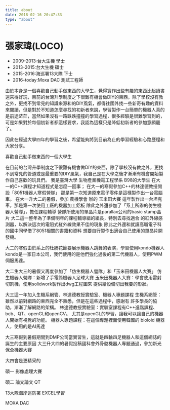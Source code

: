```yaml
---
title: about
date: 2018-02-16 20:47:33
type: "about"
---
```



<!-- ![](/about/my2.png) -->





# 張家瑋(LOCO)
* 2009-2013:台大生機 學士
* 2013-2015:台大生機 碩士
* 2015-2016:海巡署13大隊 下士
* 2016-today:Moxa DAC 測試工程師

由於本身是一個喜歡自己動手做東西的大學生，覺得實作出些有趣的東西比起讀書還來得好玩，目前的台灣升學制度之下很難有機會做DIY的東西，除了學校沒有教之外，更找不到常見的知識來源和的DIY風氣，都得往國外找一些新奇有趣的資料來閱讀，但是對於不知道怎麼尋找的初新者來說，學習製作一台簡單的機器人真的是前途茫茫，當然如果沒有一路跌跌撞撞的學習過程，很多經驗是很難學習到的，可是如果對於每個初新者都這樣要求，我認為這樣只是降低初新者的參加意願罷了。

因此在經過大學四年的學習之後，希望能夠將到目前為止的學習經驗和心路歷程和大家分享。


喜歡自己動手做東西的一個大學生


在目前的台灣升學制度之下很難有機會做DIY的東西，除了學校沒有教之外，更找不到常見的管道或是最重要的DIY風氣，我自己是在大學之後才漸漸有機會開始製作自己喜歡的玩具們。 我是臺灣大學 生物產業機電工程學系 B98的大學生 在大一的C++課程才知道程式是怎麼一回事； 在大一的寒假參加C++的林達德教授開設「8051機器人寒假營隊」 那是第一次知道原來電子零件是這樣製作出一台電腦車。 在大一升大二的暑假，參加 農機學會 辦的 玉米田大賽 這年製作出一台坦克車，那是第一次使用工廠的機器加工鋁板 除此之外還參加了「系上所辦的仿生機器人營隊」，擔任課程輔導 營隊所使用的單晶片是parallax公司的basic stamp晶片 大二這一整年為了準備明年的課程輔導組的組長，特別去尋找適合 的紅外線感測器，以解決這次的電阻式紅外線效果不佳的現象 除此之外還和就讀高職電子科的國中同學借了8051相關的書籍和資料 想要自行製作出適合自己使用的單晶片開發機。

大二的寒假由於系上的杜鵑花節要展示機器人跳舞的表演，學習使用kondo機器人 kondo是一家日本公司，我們使用的是他們強化過後的第二代機器人，使用PWM伺服馬達。

大二生大三的暑假又再度參加了「仿生機器人營隊」和「玉米田機器人大賽」 仿生機器人營隊：新增了手電筒機器人足球大賽 玉米田機器人大賽：學會使用雷射切割機，使用solidwork製作出dwg工程圖來 提供給設備切出我要的形狀。

大三這一年加入生機系網管、林達德教授實驗室、機器人專題課程 生機系網管：雖然以前對網路的東西完全不熟悉，但是在這些過程中，感謝有 許多學長的協助，漸漸了解網路的架構。 林達德教授實驗室：實驗室課程有C++進階課程、bcb、QT、openGL和openCV。 尤其是openGL的學習，讓我可以讓自己的機器人開始有視覺的功能。 機器人專題課程：在這個專題裡面使用韓國的 bioloid 機器人，使用的是AI馬達

大三寒假到暑假期間到DMP公司當實習生，這就是四軸四足機器人和這個網誌的誕生的主要原因 大三升大四的暑假投稿國科會外骨骼機器人專題通過，參加新光保全機器大賽

大四會是更精采的

碩一
影像處理大賽

碩二
論文論文
QT

13大隊海岸巡防署
EXCEL學習

MOXA DAC





